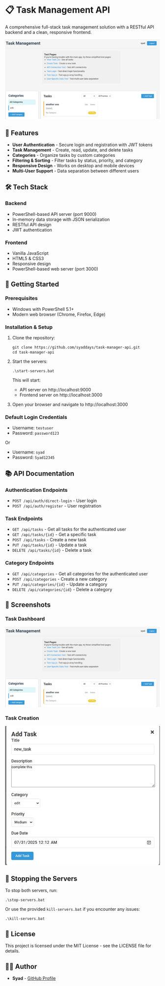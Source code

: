 # 📋 Task Management API

A comprehensive full-stack task management solution with a RESTful API backend and a clean, responsive frontend.

![Task Management Dashboard](https://raw.githubusercontent.com/syaddays/task-manager-api/main/screenshots/dashboard.png)

## 🚀 Features

- **User Authentication** - Secure login and registration with JWT tokens
- **Task Management** - Create, read, update, and delete tasks
- **Categories** - Organize tasks by custom categories
- **Filtering & Sorting** - Filter tasks by status, priority, and category
- **Responsive Design** - Works on desktop and mobile devices
- **Multi-User Support** - Data separation between different users

## 🛠️ Tech Stack

### Backend
- PowerShell-based API server (port 9000)
- In-memory data storage with JSON serialization
- RESTful API design
- JWT authentication

### Frontend
- Vanilla JavaScript
- HTML5 & CSS3
- Responsive design
- PowerShell-based web server (port 3000)

## 🔧 Getting Started

### Prerequisites
- Windows with PowerShell 5.1+
- Modern web browser (Chrome, Firefox, Edge)

### Installation & Setup

1. Clone the repository:
   ```
   git clone https://github.com/syaddays/task-manager-api.git
   cd task-manager-api
   ```

2. Start the servers:
   ```
   .\start-servers.bat
   ```
   
   This will start:
   - API server on http://localhost:9000
   - Frontend server on http://localhost:3000

3. Open your browser and navigate to http://localhost:3000

### Default Login Credentials
- Username: `testuser`
- Password: `password123`

Or

- Username: `syad`
- Password: `Syad12345`

## 📚 API Documentation

### Authentication Endpoints
- `POST /api/auth/direct-login` - User login
- `POST /api/auth/register` - User registration

### Task Endpoints
- `GET /api/tasks` - Get all tasks for the authenticated user
- `GET /api/tasks/{id}` - Get a specific task
- `POST /api/tasks` - Create a new task
- `PUT /api/tasks/{id}` - Update a task
- `DELETE /api/tasks/{id}` - Delete a task

### Category Endpoints
- `GET /api/categories` - Get all categories for the authenticated user
- `POST /api/categories` - Create a new category
- `PUT /api/categories/{id}` - Update a category
- `DELETE /api/categories/{id}` - Delete a category

## 📱 Screenshots

### Task Dashboard
![Task Dashboard](https://raw.githubusercontent.com/syaddays/task-manager-api/main/screenshots/dashboard.png)

### Task Creation
![Task Creation](https://raw.githubusercontent.com/syaddays/task-manager-api/main/screenshots/create-task.png)

## 🛑 Stopping the Servers

To stop both servers, run:
```
.\stop-servers.bat
```

Or use the provided `kill-servers.bat` if you encounter any issues:
```
.\kill-servers.bat
```

## 📄 License

This project is licensed under the MIT License - see the LICENSE file for details.

## 👨‍💻 Author

- **Syad** - [GitHub Profile](https://github.com/syaddays) 